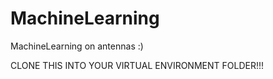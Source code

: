 # MachineLearning
MachineLearning  on antennas :)

CLONE THIS INTO YOUR VIRTUAL ENVIRONMENT FOLDER!!!

